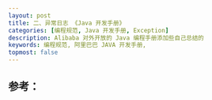 ```yaml
---
layout: post
title: 二、异常日志 《Java 开发手册》
categories: [编程规范, Java 开发手册, Exception]
description: Alibaba 对外开放的 Java 编程手册添加些自己总结的
keywords: 编程规范, 阿里巴巴 JAVA 开发手册, 
topmost: false
---
```








## 参考：


